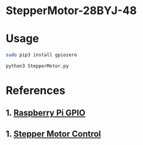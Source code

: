 # StepperMotor-28BYJ-48

# Usage

```bash
sudo pip3 install gpiozero

python3 StepperMotor.py
```


# References
## 1. [Raspberry Pi GPIO](https://www.raspberrypi.org/documentation/usage/gpio/python/README.md)
## 1. [Stepper Motor Control](https://learn.adafruit.com/adafruits-raspberry-pi-lesson-10-stepper-motors/software)
